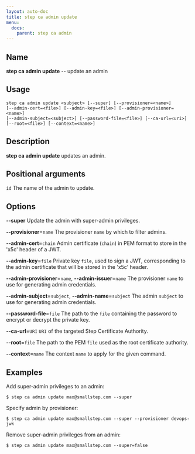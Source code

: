 ```yaml
---
layout: auto-doc
title: step ca admin update
menu:
  docs:
    parent: step ca admin
---
```


## Name
**step ca admin update** -- update an admin

## Usage

```raw
step ca admin update <subject> [--super] [--provisioner=<name>]
[--admin-cert=<file>] [--admin-key=<file>] [--admin-provisioner=<name>]
[--admin-subject=<subject>] [--password-file=<file>] [--ca-url=<uri>]
[--root=<file>] [--context=<name>]
```

## Description

**step ca admin update** updates an admin.

## Positional arguments

`id`
The name of the admin to update.

## Options


**--super**
Update the admin with super-admin privileges.

**--provisioner**=`name`
The provisioner `name` by which to filter admins.

**--admin-cert**=`chain`
Admin certificate (`chain`) in PEM format to store in the 'x5c' header of a JWT.

**--admin-key**=`file`
Private key `file`, used to sign a JWT, corresponding to the admin certificate that will
be stored in the 'x5c' header.

**--admin-provisioner**=`name`, **--admin-issuer**=`name`
The provisioner `name` to use for generating admin credentials.

**--admin-subject**=`subject`, **--admin-name**=`subject`
The admin `subject` to use for generating admin credentials.

**--password-file**=`file`
The path to the `file` containing the password to encrypt or decrypt the private key.

**--ca-url**=`URI`
`URI` of the targeted Step Certificate Authority.

**--root**=`file`
The path to the PEM `file` used as the root certificate authority.

**--context**=`name`
The context `name` to apply for the given command.

## Examples

Add super-admin privileges to an admin:
```shell
$ step ca admin update max@smallstep.com --super
```

Specify admin by provisioner:
```shell
$ step ca admin update max@smallstep.com --super --provisioner devops-jwk
```

Remove super-admin privileges from an admin:
```shell
$ step ca admin update max@smallstep.com --super=false
```


